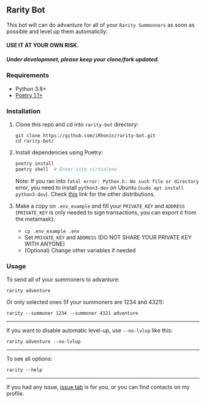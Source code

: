 ## Rarity Bot

This bot will can do advanture for all of your `Rarity Summonners` as soon as possible and level up them automaticlly.

#### USE IT AT YOUR OWN RISK.

##### Under developmnet, please keep your clone/fork updated.

### Requirements

- Python 3.8+
- [Poetry 1.1+](https://python-poetry.org/docs/#installation)

### Installation

1. Clone this repo and cd into `rarity-bot` directory:

   ```
   git clone https://github.com/iRhonin/rarity-bot.git
   cd rarity-bot/
   ```

2. Install dependencies using Poetry:

   ```bash
   poetry install
   poetry shell  # Enter into virtualenv
   ```

   Note: If you ran into `fatal error: Python.h: No such file or directory` error, you need to install `python3-dev` on Ubuntu (`sudo apt install python3-dev`). Check [this](https://stackoverflow.com/a/21530768/9624798) link for the other distributions.

3. Make a copy on `.env_example` and fill your `PRIVATE_KEY` and `ADDRESS` (`PRIVATE_KEY` is only needed to sign transactions, you can export it from the metamask):

   - `cp .env_example .env`
   - Set `PRIVATE_KEY` and `ADDRESS` (DO NOT SHARE YOUR PRIVATE KEY WITH ANYONE)
   - (Optional) Change other variables if needed

### Usage

To send all of your summoners to advanture:

```
rarity adventure
```

Or only selected ones (If your summoners are 1234 and 4321):

```
rarity --summoner 1234 --summoner 4321 adventure
```

---

If you want to disable automatic level-up, use `--no-lvlup` like this:

```
rarity adventure --no-lvlup
```

---

To see all options:

```
rarity --help
```

---

If you had any issue, [issue tab](https://github.com/iRhonin/rarity-bot/issues) is for you, or you can find contacts on my profile.
